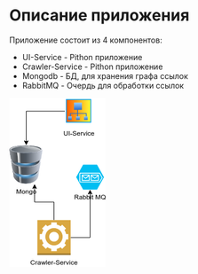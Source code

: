 # Описание приложения


Приложение состоит из 4 компонентов:
* UI-Service  - Pithon  приложение
* Crawler-Service - Pithon  приложение
* Mongodb - БД, для хранения графа ссылок
* RabbitMQ - Очердь для  обработки ссылок 



![Схема приложения](component.drawio.png)
